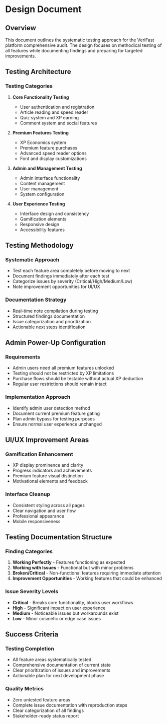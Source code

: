 # Design Document

## Overview

This document outlines the systematic testing approach for the VeriFast platform comprehensive audit. The design focuses on methodical testing of all features while documenting findings and preparing for targeted improvements.

## Testing Architecture

### Testing Categories

1. **Core Functionality Testing**
   - User authentication and registration
   - Article reading and speed reader
   - Quiz system and XP earning
   - Comment system and social features

2. **Premium Features Testing**
   - XP Economics system
   - Premium feature purchases
   - Advanced speed reader options
   - Font and display customizations

3. **Admin and Management Testing**
   - Admin interface functionality
   - Content management
   - User management
   - System configuration

4. **User Experience Testing**
   - Interface design and consistency
   - Gamification elements
   - Responsive design
   - Accessibility features

## Testing Methodology

### Systematic Approach
- Test each feature area completely before moving to next
- Document findings immediately after each test
- Categorize issues by severity (Critical/High/Medium/Low)
- Note improvement opportunities for UI/UX

### Documentation Strategy
- Real-time note compilation during testing
- Structured findings documentation
- Issue categorization and prioritization
- Actionable next steps identification

## Admin Power-Up Configuration

### Requirements
- Admin users need all premium features unlocked
- Testing should not be restricted by XP limitations
- Purchase flows should be testable without actual XP deduction
- Regular user restrictions should remain intact

### Implementation Approach
- Identify admin user detection method
- Document current premium feature gating
- Plan admin bypass for testing purposes
- Ensure normal user experience unchanged

## UI/UX Improvement Areas

### Gamification Enhancement
- XP display prominence and clarity
- Progress indicators and achievements
- Premium feature visual distinction
- Motivational elements and feedback

### Interface Cleanup
- Consistent styling across all pages
- Clear navigation and user flow
- Professional appearance
- Mobile responsiveness

## Testing Documentation Structure

### Finding Categories
1. **Working Perfectly** - Features functioning as expected
2. **Working with Issues** - Functional but with minor problems
3. **Broken/Critical** - Non-functional features requiring immediate attention
4. **Improvement Opportunities** - Working features that could be enhanced

### Issue Severity Levels
- **Critical** - Breaks core functionality, blocks user workflows
- **High** - Significant impact on user experience
- **Medium** - Noticeable issues but workarounds exist
- **Low** - Minor cosmetic or edge case issues

## Success Criteria

### Testing Completion
- All feature areas systematically tested
- Comprehensive documentation of current state
- Clear prioritization of issues and improvements
- Actionable plan for next development phase

### Quality Metrics
- Zero untested feature areas
- Complete issue documentation with reproduction steps
- Clear categorization of all findings
- Stakeholder-ready status report